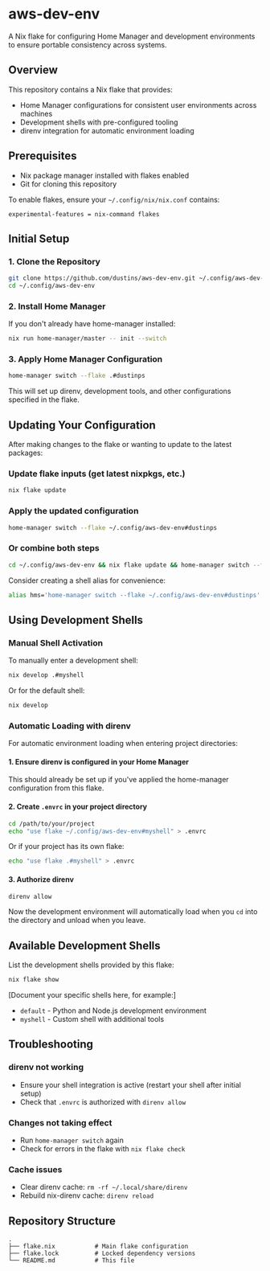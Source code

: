 # aws-dev-env
A Nix flake for configuring Home Manager and development environments to ensure portable consistency across systems.

## Overview

This repository contains a Nix flake that provides:
- Home Manager configurations for consistent user environments across machines
- Development shells with pre-configured tooling
- direnv integration for automatic environment loading

## Prerequisites

- Nix package manager installed with flakes enabled
- Git for cloning this repository

To enable flakes, ensure your `~/.config/nix/nix.conf` contains:
```
experimental-features = nix-command flakes
```

## Initial Setup

### 1. Clone the Repository

```bash
git clone https://github.com/dustins/aws-dev-env.git ~/.config/aws-dev-env
cd ~/.config/aws-dev-env
```

### 2. Install Home Manager

If you don't already have home-manager installed:

```bash
nix run home-manager/master -- init --switch
```

### 3. Apply Home Manager Configuration

```bash
home-manager switch --flake .#dustinps
```

This will set up direnv, development tools, and other configurations specified in the flake.

## Updating Your Configuration

After making changes to the flake or wanting to update to the latest packages:

### Update flake inputs (get latest nixpkgs, etc.)
```bash
nix flake update
```

### Apply the updated configuration
```bash
home-manager switch --flake ~/.config/aws-dev-env#dustinps
```

### Or combine both steps
```bash
cd ~/.config/aws-dev-env && nix flake update && home-manager switch --flake .#dustinps
```

Consider creating a shell alias for convenience:
```bash
alias hms='home-manager switch --flake ~/.config/aws-dev-env#dustinps'
```

## Using Development Shells

### Manual Shell Activation

To manually enter a development shell:

```bash
nix develop .#myshell
```

Or for the default shell:

```bash
nix develop
```

### Automatic Loading with direnv

For automatic environment loading when entering project directories:

#### 1. Ensure direnv is configured in your Home Manager

This should already be set up if you've applied the home-manager configuration from this flake.

#### 2. Create `.envrc` in your project directory

```bash
cd /path/to/your/project
echo "use flake ~/.config/aws-dev-env#myshell" > .envrc
```

Or if your project has its own flake:

```bash
echo "use flake .#myshell" > .envrc
```

#### 3. Authorize direnv

```bash
direnv allow
```

Now the development environment will automatically load when you `cd` into the directory and unload when you leave.

## Available Development Shells

List the development shells provided by this flake:

```bash
nix flake show
```

[Document your specific shells here, for example:]
- `default` - Python and Node.js development environment
- `myshell` - Custom shell with additional tools

## Troubleshooting

### direnv not working
- Ensure your shell integration is active (restart your shell after initial setup)
- Check that `.envrc` is authorized with `direnv allow`

### Changes not taking effect
- Run `home-manager switch` again
- Check for errors in the flake with `nix flake check`

### Cache issues
- Clear direnv cache: `rm -rf ~/.local/share/direnv`
- Rebuild nix-direnv cache: `direnv reload`

## Repository Structure

```
.
├── flake.nix           # Main flake configuration
├── flake.lock          # Locked dependency versions
└── README.md           # This file
```
